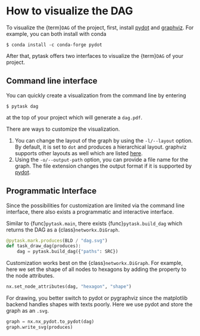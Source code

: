 # How to visualize the DAG

To visualize the {term}`DAG` of the project, first, install
[pydot](https://github.com/pydot/pydot) and [graphviz](https://graphviz.org/). For
example, you can both install with conda

```console
$ conda install -c conda-forge pydot
```

After that, pytask offers two interfaces to visualize the {term}`DAG` of your project.

## Command line interface

You can quickly create a visualization from the command line by entering

```console
$ pytask dag
```

at the top of your project which will generate a `dag.pdf`.

There are ways to customize the visualization.

1. You can change the layout of the graph by using the `-l/--layout` option. By default,
   it is set to `dot` and produces a hierarchical layout. graphviz supports other
   layouts as well which are listed [here](https://graphviz.org/#roadmap).
1. Using the `-o/--output-path` option, you can provide a file name for the graph. The
   file extension changes the output format if it is supported by
   [pydot](https://github.com/pydot/pydot).

## Programmatic Interface

Since the possibilities for customization are limited via the command line interface,
there also exists a programmatic and interactive interface.

Similar to {func}`pytask.main`, there exists {func}`pytask.build_dag` which returns the
DAG as a {class}`networkx.DiGraph`.

```python
@pytask.mark.produces(BLD / "dag.svg")
def task_draw_dag(produces):
    dag = pytask.build_dag({"paths": SRC})
```

Customization works best on the {class}`networkx.DiGraph`. For example, here we set the
shape of all nodes to hexagons by adding the property to the node attributes.

```python
nx.set_node_attributes(dag, "hexagon", "shape")
```

For drawing, you better switch to pydot or pygraphviz since the matplotlib backend
handles shapes with texts poorly. Here we use pydot and store the graph as an `.svg`.

```python
graph = nx.nx_pydot.to_pydot(dag)
graph.write_svg(produces)
```

